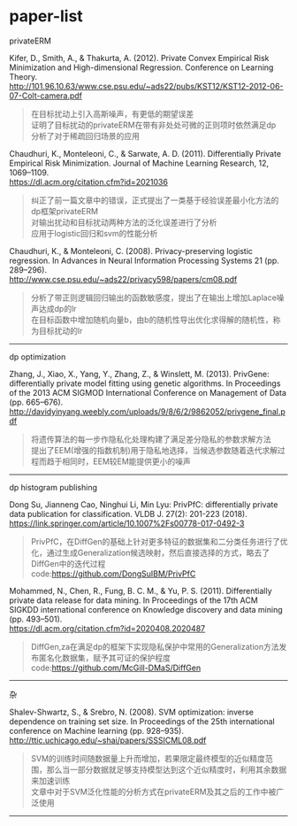 # paper-list

privateERM

Kifer, D., Smith, A., & Thakurta, A. (2012). Private Convex Empirical Risk Minimization and High-dimensional Regression. Conference on Learning Theory.  
http://101.96.10.63/www.cse.psu.edu/~ads22/pubs/KST12/KST12-2012-06-07-Colt-camera.pdf  
>在目标扰动上引入高斯噪声，有更低的期望误差  
>证明了目标扰动的privateERM在带有非处处可微的正则项时依然满足dp  
>分析了对于稀疏回归场景的应用  

Chaudhuri, K., Monteleoni, C., & Sarwate, A. D. (2011). Differentially Private Empirical Risk Minimization. Journal of Machine Learning Research, 12, 1069–1109.  
https://dl.acm.org/citation.cfm?id=2021036  
>纠正了前一篇文章中的错误，正式提出了一类基于经验误差最小化方法的dp框架privateERM  
>对输出扰动和目标扰动两种方法的泛化误差进行了分析  
>应用于logistic回归和svm的性能分析  

Chaudhuri, K., & Monteleoni, C. (2008). Privacy-preserving logistic regression. In Advances in Neural Information Processing Systems 21 (pp. 289–296).  
http://www.cse.psu.edu/~ads22/privacy598/papers/cm08.pdf  
>分析了带正则逻辑回归输出的函数敏感度，提出了在输出上增加Laplace噪声达成dp的lr  
>在目标函数中增加随机向量b，由b的随机性导出优化求得解的随机性，称为目标扰动的lr  

---

dp optimization

Zhang, J., Xiao, X., Yang, Y., Zhang, Z., & Winslett, M. (2013). PrivGene: differentially private model fitting using genetic algorithms. In Proceedings of the 2013 ACM SIGMOD International Conference on Management of Data (pp. 665–676).  
http://davidyinyang.weebly.com/uploads/9/8/6/2/9862052/privgene_final.pdf
>将遗传算法的每一步作隐私化处理构建了满足差分隐私的参数求解方法  
>提出了EEM(增强的指数机制)用于隐私地选择，当候选参数随着迭代求解过程而趋于相同时，EEM较EM能提供更小的噪声  

---

dp histogram publishing

Dong Su, Jianneng Cao, Ninghui Li, Min Lyu: PrivPfC: differentially private data publication for classification. VLDB J. 27(2): 201-223 (2018).  
https://link.springer.com/article/10.1007%2Fs00778-017-0492-3

>PrivPfC，在DiffGen的基础上针对更多特征的数据集和二分类任务进行了优化，通过生成Generalization候选映射，然后直接选择的方式，略去了DiffGen中的迭代过程  
code:https://github.com/DongSuIBM/PrivPfC

Mohammed, N., Chen, R., Fung, B. C. M., & Yu, P. S. (2011). Differentially private data release for data mining. In Proceedings of the 17th ACM SIGKDD international conference on Knowledge discovery and data mining (pp. 493–501).  
https://dl.acm.org/citation.cfm?id=2020408.2020487  
>DiffGen,za在满足dp的框架下实现隐私保护中常用的Generalization方法发布匿名化数据集，赋予其可证的保护程度  
code:https://github.com/McGill-DMaS/DiffGen  

---

杂

Shalev-Shwartz, S., & Srebro, N. (2008). SVM optimization: inverse dependence on training set size. In Proceedings of the 25th international conference on Machine learning (pp. 928–935).  
http://ttic.uchicago.edu/~shai/papers/SSSICML08.pdf
>SVM的训练时间随数据量上升而增加，若果限定最终模型的近似精度范围，那么当一部分数据就足够支持模型达到这个近似精度时，利用其余数据来加速训练  
>文章中对于SVM泛化性能的分析方式在privateERM及其之后的工作中被广泛使用

---
